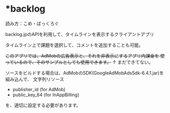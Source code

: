 *backlog
===========

読み方：こめ・ばっくろぐ

backlog.jpのAPIを利用して、タイムラインを表示するクライアントアプリ

タイムライン上で課題を選択して、コメントを追加することも可能。

<del>このアプリでは、AdMobの広告表示と、それを非表示にするアプリ内課金を
使っているので、そのサンプルとしても使用できます。</del>
↑
まだできてない。

ソースをビルドする場合は、AdMobのSDK(GoogleAdMobAdsSdk-6.4.1.jar)を組み込んで、
文字列リソース

* publisher_id (for AdMob)
* public_key_64 (for InAppBilling)

を、適切に設定する必要があります。
